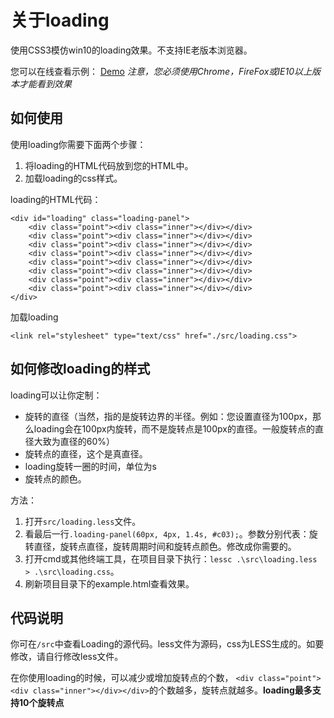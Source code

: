 # 关于loading

使用CSS3模仿win10的loading效果。不支持IE老版本浏览器。

您可以在线查看示例： [Demo](http://htmlpreview.github.io/?https://github.com/echoloyuk/loading/blob/master/example.html)
 *注意，您必须使用Chrome，FireFox或IE10以上版本才能看到效果*

## 如何使用

使用loading你需要下面两个步骤：

1. 将loading的HTML代码放到您的HTML中。
2. 加载loading的css样式。

loading的HTML代码：
````
<div id="loading" class="loading-panel">
    <div class="point"><div class="inner"></div></div>
    <div class="point"><div class="inner"></div></div>
    <div class="point"><div class="inner"></div></div>
    <div class="point"><div class="inner"></div></div>
    <div class="point"><div class="inner"></div></div>
    <div class="point"><div class="inner"></div></div>
    <div class="point"><div class="inner"></div></div>
    <div class="point"><div class="inner"></div></div>
</div>
````

加载loading
````
<link rel="stylesheet" type="text/css" href="./src/loading.css">
````

## 如何修改loading的样式

loading可以让你定制：
* 旋转的直径（当然，指的是旋转边界的半径。例如：您设置直径为100px，那么loading会在100px内旋转，而不是旋转点是100px的直径。一般旋转点的直径大致为直径的60%）
* 旋转点的直径，这个是真直径。
* loading旋转一圈的时间，单位为s
* 旋转点的颜色。

方法：

1. 打开`src/loading.less`文件。
2. 看最后一行`.loading-panel(60px, 4px, 1.4s, #c03);`。参数分别代表：旋转直径，旋转点直径，旋转周期时间和旋转点颜色。修改成你需要的。
3. 打开cmd或其他终端工具，在项目目录下执行：`lessc .\src\loading.less > .\src\loading.css`。
4. 刷新项目目录下的example.html查看效果。

## 代码说明

你可在`/src`中查看Loading的源代码。less文件为源码，css为LESS生成的。如要修改，请自行修改less文件。

在你使用loading的时候，可以减少或增加旋转点的个数，
`<div class="point"><div class="inner"></div></div>`的个数越多，旋转点就越多。**loading最多支持10个旋转点**
